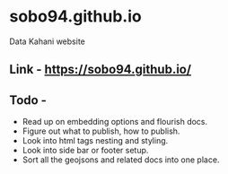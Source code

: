 # sobo94.github.io
Data Kahani website

## Link - https://sobo94.github.io/

## Todo - 
- Read up on embedding options and flourish docs. 
- Figure out what to publish, how to publish.
- Look into html tags nesting and styling. 
- Look into side bar or footer setup.
- Sort all the geojsons and related docs into one place.
